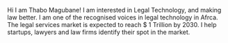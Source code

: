 Hi I am Thabo Magubane!
I am interested in Legal Technology, and making law better. 
I am one of the recognised voices in legal technology in Afrca. 
The legal services market is expected to reach $ 1 Trillion by 2030. 
I help startups, lawyers and law firms identify their spot in the market. 
